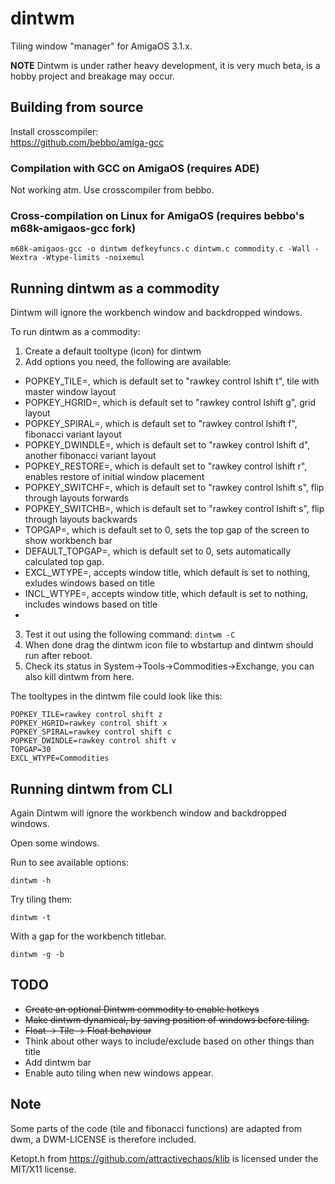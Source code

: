 # dintwm

Tiling window "manager" for AmigaOS 3.1.x.

**NOTE**
Dintwm is under rather heavy development, it is very much beta, is a hobby project and breakage may occur.

## Building from source

Install crosscompiler:  
https://github.com/bebbo/amiga-gcc

### Compilation with GCC on AmigaOS (requires ADE)
Not working atm. Use crosscompiler from bebbo.

### Cross-compilation on Linux for AmigaOS (requires bebbo's m68k-amigaos-gcc fork)
```
m68k-amigaos-gcc -o dintwm defkeyfuncs.c dintwm.c commodity.c -Wall -Wextra -Wtype-limits -noixemul
```

## Running dintwm as a commodity

Dintwm will ignore the workbench window and backdropped windows.

To run dintwm as a commodity:

1. Create a default tooltype (icon) for dintwm
2. Add options you need, the following are available:
  * POPKEY\_TILE=, which is default set to "rawkey control lshift t", tile with master window layout
  * POPKEY\_HGRID=, which is default set to "rawkey control lshift g", grid layout
  * POPKEY\_SPIRAL=, which is default set to "rawkey control lshift f", fibonacci variant layout
  * POPKEY\_DWINDLE=, which is default set to "rawkey control lshift d", another fibonacci variant layout
  * POPKEY\_RESTORE=, which is default set to "rawkey control lshift r", enables restore of initial window placement
  * POPKEY\_SWITCHF=, which is default set to "rawkey control lshift s", flip through layouts forwards
  * POPKEY\_SWITCHB=, which is default set to "rawkey control lshift s", flip through layouts backwards
  * TOPGAP=, which is default set to 0, sets the top gap of the screen to show workbench bar
  * DEFAULT\_TOPGAP=, which is default set to 0, sets automatically calculated top gap.
  * EXCL\_WTYPE=, accepts window title, which default is set to nothing, exludes windows based on title
  * INCL\_WTYPE=, accepts window title, which default is set to nothing, includes windows based on title
  * 
3. Test it out using the following command: ```dintwm -C```
4. When done drag the dintwm icon file to wbstartup and dintwm should run after reboot.
5. Check its status in System->Tools->Commodities->Exchange, you can also kill dintwm from here.

The tooltypes in the dintwm file could look like this:  
```
POPKEY_TILE=rawkey control shift z
POPKEY_HGRID=rawkey control shift x
POPKEY_SPIRAL=rawkey control shift c
POPKEY_DWINDLE=rawkey control shift v
TOPGAP=30
EXCL_WTYPE=Commodities
```

## Running dintwm from CLI

Again Dintwm will ignore the workbench window and backdropped windows.

Open some windows.

Run to see available options:
```
dintwm -h
```

Try tiling them:
```
dintwm -t
```

With a gap for the workbench titlebar.
```
dintwm -g -b
``` 

## TODO

- ~~Create an optional Dintwm commodity to enable hotkeys~~
- ~~Make dintwm dynamical, by saving position of windows before tiling.~~
- ~~Float -> Tile -> Float behaviour~~
- Think about other ways to include/exclude based on other things than title
- Add dintwm bar
- Enable auto tiling when new windows appear.

## Note

Some parts of the code (tile and fibonacci functions) are adapted from dwm, a DWM-LICENSE is therefore included. 

Ketopt.h from https://github.com/attractivechaos/klib is licensed under the MIT/X11 license.
